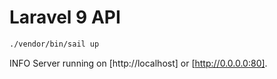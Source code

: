 # Laravel 9 API

```sh
./vendor/bin/sail up
```
INFO  Server running on [http://localhost] or [http://0.0.0.0:80].
